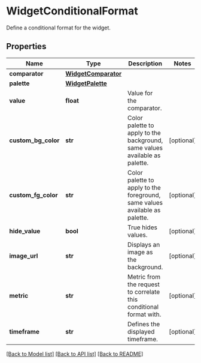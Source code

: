 # WidgetConditionalFormat

Define a conditional format for the widget.

## Properties
Name | Type | Description | Notes
------------ | ------------- | ------------- | -------------
**comparator** | [**WidgetComparator**](WidgetComparator.md) |  | 
**palette** | [**WidgetPalette**](WidgetPalette.md) |  | 
**value** | **float** | Value for the comparator. | 
**custom_bg_color** | **str** | Color palette to apply to the background, same values available as palette. | [optional] 
**custom_fg_color** | **str** | Color palette to apply to the foreground, same values available as palette. | [optional] 
**hide_value** | **bool** | True hides values. | [optional] 
**image_url** | **str** | Displays an image as the background. | [optional] 
**metric** | **str** | Metric from the request to correlate this conditional format with. | [optional] 
**timeframe** | **str** | Defines the displayed timeframe. | [optional] 

[[Back to Model list]](README.md#documentation-for-models) [[Back to API list]](README.md#documentation-for-api-endpoints) [[Back to README]](README.md)


